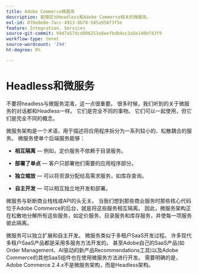 ```yaml
---
title: Adobe Commerce微服务
description: 能够区分Headless和Adobe Commerce相关的微服务。
exl-id: 078e0e8e-7acc-4913-8b78-585a950f3f5e
feature: Integration, Services
source-git-commit: 94d7a57dcd006251e8eefbdb4ec3a5e140bf43f9
workflow-type: tm+mt
source-wordcount: '294'
ht-degree: 0%

---
```


# Headless和微服务

不要将headless与微服务混淆，这一点很重要。 很多时候，我们听到的关于微服务的对话都和Headless一样。 它们是完全不同的事物。 它们可以一起使用，但它们是完全不同的概念。

微服务架构是一个术语，用于描述将应用程序拆分为一系列较小的、松散耦合的服务。 微服务使单个后端服务能够：

- **相互隔离** — 例如，定价服务不依赖于目录服务。

- **部署了单点** — 客户只部署他们需要的应用程序部分。

- **独立缩放** — 可以将资源分配给高需求服务，如库存查询。

- **自主开发** — 可以相互独立地开发和部署。

微服务与斩断商业栈栈或API的头无关。 当我们想到那些商业服务时那些核心代码位于Adobe Commerce的后台，就是将这些服务相互隔离。 因此，微服务架构正在松散地分解所有这些服务，如定价服务、目录服务和库存服务，并使每一项服务彼此隔离。

微服务可以独立扩展和自主开发。 微服务类似于多租户SaaS开发过程。 许多现代多租户SaaS产品都是采用多服务方法开发的。 甚至Adobe自己的SaaS产品(如Order Management、AI驱动的新产品Recommendations工具)以及Adobe Commerce的其他SaaS组件也在使用微服务方法进行开发。 需要明确的是，Adobe Commerce 2.4.x不是微服务架构，而是Headless架构。

